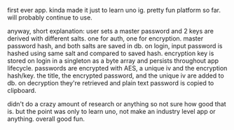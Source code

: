 first ever app. kinda made it just to learn uno ig. pretty fun platform so far. will probably continue to use. 

anyway, short explanation:
user sets a master password and 2 keys are derived with different salts. one for auth, one for encryption.
master password hash, and both salts are saved in db. on login, input password is hashed using same salt and compared to saved hash.
encryption key is stored on login in a singleton as a byte array and persists throughout app lifecycle.
passwords are encrypted with AES, a unique iv and the encryption hash/key.
the title, the encrypted password, and the unique iv are added to db. on decryption they're retrieved and plain text password is copied to clipboard.

didn't do a crazy amount of research or anything so not sure how good that is. but the point was only to learn uno, not make an industry level app or anything.
overall good fun.

